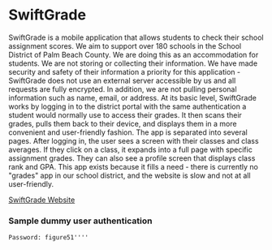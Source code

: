 # SwiftGrade

SwiftGrade is a mobile application that allows students to check their school assignment scores. We aim to support over 180 schools in the School District of Palm Beach County. We are doing this as an accommodation for students. We are not storing or collecting their information. We have made security and safety of their information a priority for this application - SwiftGrade does not use an external server accessible by us and all requests are fully encrypted. In addition, we are not pulling personal information such as name, email, or address.
At its basic level, SwiftGrade works by logging in to the district portal with the same authentication a student would normally use to access their grades. It then scans their grades, pulls them back to their device, and displays them in a more convenient and user-friendly fashion. The app is separated into several pages. After logging in, the user sees a screen with their classes and class averages. If they click on a class, it expands into a full page with specific assignment grades. They can also see a profile screen that displays class rank and GPA.
This app exists because it fills a need - there is currently no "grades" app in our school district, and the website is slow and not at all user-friendly.

[SwiftGrade Website](https://getswiftgrade.com/)

 
### Sample dummy user authentication 
````Username: s2558161d
Password: figure51''''
